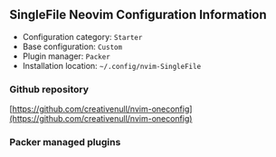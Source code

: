 ## SingleFile Neovim Configuration Information

- Configuration category: `Starter`
- Base configuration:     `Custom`
- Plugin manager:         `Packer`
- Installation location:  `~/.config/nvim-SingleFile`

### Github repository

[https://github.com/creativenull/nvim-oneconfig](https://github.com/creativenull/nvim-oneconfig)

### Packer managed plugins

